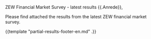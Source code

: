 ZEW Financial Market Survey - latest results
{{.Anrede}},

Please find attached the results from the latest ZEW financial market survey.

{{template "partial-results-footer-en.md" .}}
